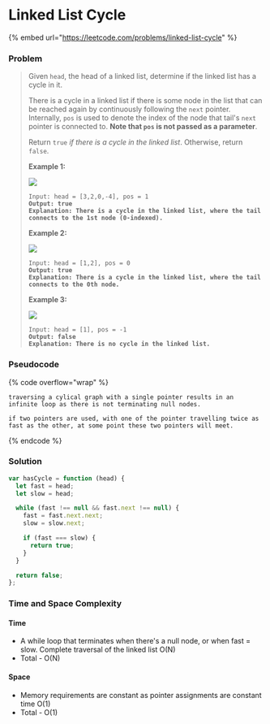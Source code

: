 # Linked List Cycle

{% embed url="https://leetcode.com/problems/linked-list-cycle" %}

### Problem

> Given `head`, the head of a linked list, determine if the linked list has a cycle in it.
>
> There is a cycle in a linked list if there is some node in the list that can be reached again by continuously following the `next` pointer. Internally, `pos` is used to denote the index of the node that tail's `next` pointer is connected to. **Note that `pos` is not passed as a parameter**.
>
> Return `true` _if there is a cycle in the linked list_. Otherwise, return `false`.
>
> &#x20;
>
> **Example 1:**
>
> ![](https://assets.leetcode.com/uploads/2018/12/07/circularlinkedlist.png)
>
> <pre data-overflow="wrap"><code>Input: head = [3,2,0,-4], pos = 1
> <strong>Output: true
> </strong><strong>Explanation: There is a cycle in the linked list, where the tail connects to the 1st node (0-indexed).</strong></code></pre>
>
> **Example 2:**
>
> ![](https://assets.leetcode.com/uploads/2018/12/07/circularlinkedlist\_test2.png)
>
> <pre data-overflow="wrap"><code>Input: head = [1,2], pos = 0
> <strong>Output: true
> </strong><strong>Explanation: There is a cycle in the linked list, where the tail connects to the 0th node.</strong></code></pre>
>
> **Example 3:**
>
> ![](https://assets.leetcode.com/uploads/2018/12/07/circularlinkedlist\_test3.png)
>
> <pre><code>Input: head = [1], pos = -1
> <strong>Output: false
> </strong><strong>Explanation: There is no cycle in the linked list.
> </strong><strong></strong></code></pre>

### Pseudocode

{% code overflow="wrap" %}
```
traversing a cylical graph with a single pointer results in an infinite loop as there is not terminating null nodes.

if two pointers are used, with one of the pointer travelling twice as fast as the other, at some point these two pointers will meet.
```
{% endcode %}

### Solution

```javascript
var hasCycle = function (head) {
  let fast = head;
  let slow = head;

  while (fast !== null && fast.next !== null) {
    fast = fast.next.next;
    slow = slow.next;

    if (fast === slow) {
      return true;
    }
  }

  return false;
};

```

### Time and Space Complexity

#### Time

* A while loop that terminates when there's a null node, or when fast = slow. Complete traversal of the linked list O(N)
* Total - O(N)

#### Space

* Memory requirements are constant as pointer assignments are constant time O(1)
* Total - O(1)
